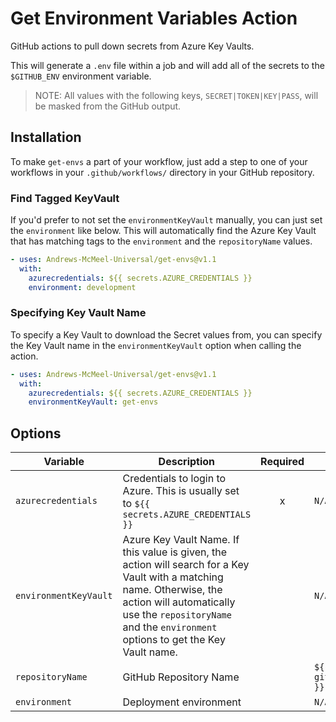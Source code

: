 # Get Environment Variables Action

GitHub actions to pull down secrets from Azure Key Vaults.

This will generate a `.env` file within a job and will add all of the secrets to the `$GITHUB_ENV` environment variable. 

> NOTE: All values with the following keys, `SECRET|TOKEN|KEY|PASS`, will be masked from the GitHub output.

## Installation
To make `get-envs` a part of your workflow, just add a step to one of your workflows in your `.github/workflows/` directory in your GitHub repository.

### Find Tagged KeyVault
If you'd prefer to not set the `environmentKeyVault` manually, you can just set the `environment` like below. This will automatically find the Azure Key Vault that has matching tags to the `environment` and the `repositoryName` values.
```yml
- uses: Andrews-McMeel-Universal/get-envs@v1.1
  with:
    azurecredentials: ${{ secrets.AZURE_CREDENTIALS }}
    environment: development
```

### Specifying Key Vault Name
To specify a Key Vault to download the Secret values from, you can specify the Key Vault name in the `environmentKeyVault` option when calling the action.
```yml
- uses: Andrews-McMeel-Universal/get-envs@v1.1
  with:
    azurecredentials: ${{ secrets.AZURE_CREDENTIALS }}
    environmentKeyVault: get-envs
```

## Options

| Variable | Description | Required | `[Default]` |
|----|----|:----:|----|
| `azurecredentials` | Credentials to login to Azure. This is usually set to `${{ secrets.AZURE_CREDENTIALS }}` | x | `N/A` |
| `environmentKeyVault` | Azure Key Vault Name. If this value is given, the action will search for a Key Vault with a matching name. Otherwise, the action will automatically use the `repositoryName` and the `environment` options to get the Key Vault name. |  | `N/A` |
| `repositoryName` | GitHub Repository Name |  | `${{ github.event.repository.name }}` |
| `environment` | Deployment environment |  | `N/A` |
